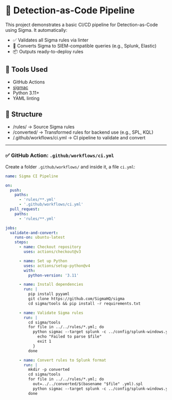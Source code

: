 # 🚦 Detection-as-Code Pipeline

This project demonstrates a basic CI/CD pipeline for Detection-as-Code using Sigma. It automatically:

- ✅ Validates all Sigma rules via linter
- 🔄 Converts Sigma to SIEM-compatible queries (e.g., Splunk, Elastic)
- 📦 Outputs ready-to-deploy rules

## 🧰 Tools Used
- GitHub Actions
- [sigmac](https://github.com/SigmaHQ/sigma)
- Python 3.11+
- YAML linting

## 📁 Structure
- /rules/ → Source Sigma rules
- /converted/ → Transformed rules for backend use (e.g., SPL, KQL)
- /.github/workflows/ci.yml → CI pipeline to validate and convert


---

### ✅ GitHub Action: `.github/workflows/ci.yml`

Create a folder `.github/workflows/` and inside it, a file `ci.yml`:

```yaml
name: Sigma CI Pipeline

on:
  push:
    paths:
      - 'rules/**.yml'
      - '.github/workflows/ci.yml'
  pull_request:
    paths:
      - 'rules/**.yml'

jobs:
  validate-and-convert:
    runs-on: ubuntu-latest
    steps:
      - name: Checkout repository
        uses: actions/checkout@v3

      - name: Set up Python
        uses: actions/setup-python@v4
        with:
          python-version: '3.11'

      - name: Install dependencies
        run: |
          pip install pyyaml
          git clone https://github.com/SigmaHQ/sigma
          cd sigma/tools && pip install -r requirements.txt

      - name: Validate Sigma rules
        run: |
          cd sigma/tools
          for file in ../../rules/*.yml; do
            python sigmac --target splunk -c ../config/splunk-windows.yml "$file" > /dev/null || {
              echo "Failed to parse $file"
              exit 1
            }
          done

      - name: Convert rules to Splunk format
        run: |
          mkdir -p converted
          cd sigma/tools
          for file in ../../rules/*.yml; do
            out=../../converted/$(basename "$file" .yml).spl
            python sigmac --target splunk -c ../config/splunk-windows.yml "$file" > "$out"
          done
